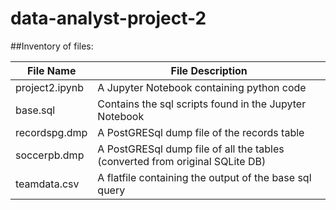 # data-analyst-project-2

##Inventory of files:

| File Name | File Description |
| --- | --- |
| project2.ipynb | A Jupyter Notebook containing python code |
| base.sql | Contains the sql scripts found in the Jupyter Notebook |
| recordspg.dmp | A PostGRESql dump file of the records table |
| soccerpb.dmp | A PostGRESql dump file of all the tables (converted from original SQLite DB) |
| teamdata.csv | A flatfile containing the output of the base sql query |
